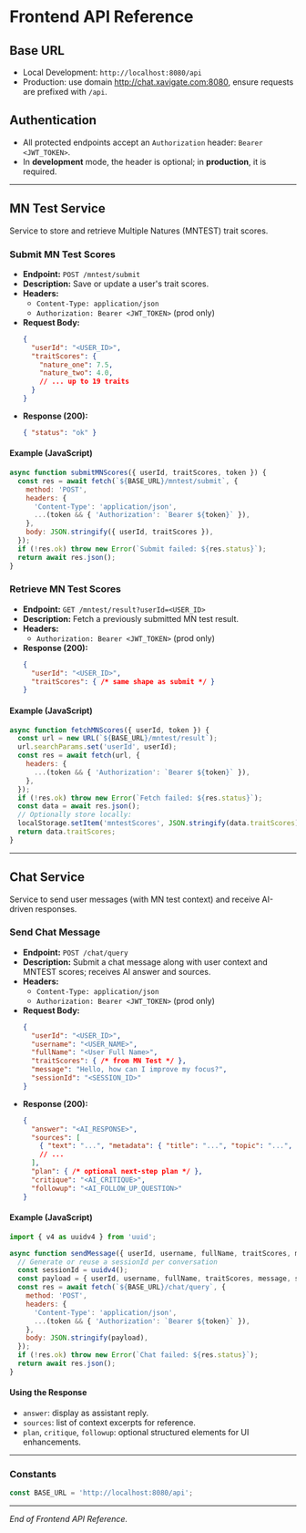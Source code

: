 <!---
This document guides the frontend team on how to call the MN Test Service and Chat Service APIs.
-->
# Frontend API Reference

## Base URL
- Local Development: `http://localhost:8080/api`
- Production: use domain http://chat.xavigate.com:8080, ensure requests are prefixed with `/api`.

## Authentication
- All protected endpoints accept an `Authorization` header: `Bearer <JWT_TOKEN>`.
- In **development** mode, the header is optional; in **production**, it is required.

---

## MN Test Service
Service to store and retrieve Multiple Natures (MNTEST) trait scores.

### Submit MN Test Scores
- **Endpoint:** `POST /mntest/submit`
- **Description:** Save or update a user's trait scores.
- **Headers:**
  - `Content-Type: application/json`
  - `Authorization: Bearer <JWT_TOKEN>` (prod only)
- **Request Body:**
  ```json
  {
    "userId": "<USER_ID>",
    "traitScores": {
      "nature_one": 7.5,
      "nature_two": 4.0,
      // ... up to 19 traits
    }
  }
  ```
- **Response (200):**
  ```json
  { "status": "ok" }
  ```

#### Example (JavaScript)
```js
async function submitMNScores({ userId, traitScores, token }) {
  const res = await fetch(`${BASE_URL}/mntest/submit`, {
    method: 'POST',
    headers: {
      'Content-Type': 'application/json',
      ...(token && { 'Authorization': `Bearer ${token}` }),
    },
    body: JSON.stringify({ userId, traitScores }),
  });
  if (!res.ok) throw new Error(`Submit failed: ${res.status}`);
  return await res.json();
}
```  

### Retrieve MN Test Scores
- **Endpoint:** `GET /mntest/result?userId=<USER_ID>`
- **Description:** Fetch a previously submitted MN test result.
- **Headers:**
  - `Authorization: Bearer <JWT_TOKEN>` (prod only)
- **Response (200):**
  ```json
  {
    "userId": "<USER_ID>",
    "traitScores": { /* same shape as submit */ }
  }
  ```

#### Example (JavaScript)
```js
async function fetchMNScores({ userId, token }) {
  const url = new URL(`${BASE_URL}/mntest/result`);
  url.searchParams.set('userId', userId);
  const res = await fetch(url, {
    headers: {
      ...(token && { 'Authorization': `Bearer ${token}` }),
    },
  });
  if (!res.ok) throw new Error(`Fetch failed: ${res.status}`);
  const data = await res.json();
  // Optionally store locally:
  localStorage.setItem('mntestScores', JSON.stringify(data.traitScores));
  return data.traitScores;
}
```

---

## Chat Service
Service to send user messages (with MN test context) and receive AI-driven responses.

### Send Chat Message
- **Endpoint:** `POST /chat/query`
- **Description:** Submit a chat message along with user context and MNTEST scores; receives AI answer and sources.
- **Headers:**
  - `Content-Type: application/json`
  - `Authorization: Bearer <JWT_TOKEN>` (prod only)
- **Request Body:**
  ```json
  {
    "userId": "<USER_ID>",
    "username": "<USER_NAME>",
    "fullName": "<User Full Name>",
    "traitScores": { /* from MN Test */ },
    "message": "Hello, how can I improve my focus?",
    "sessionId": "<SESSION_ID>"
  }
  ```
- **Response (200):**
  ```json
  {
    "answer": "<AI_RESPONSE>",
    "sources": [
      { "text": "...", "metadata": { "title": "...", "topic": "...", "score": 0.95 } }
      // ...
    ],
    "plan": { /* optional next-step plan */ },
    "critique": "<AI_CRITIQUE>",
    "followup": "<AI_FOLLOW_UP_QUESTION>"
  }
  ```

#### Example (JavaScript)
```js
import { v4 as uuidv4 } from 'uuid';

async function sendMessage({ userId, username, fullName, traitScores, message, token }) {
  // Generate or reuse a sessionId per conversation
  const sessionId = uuidv4();
  const payload = { userId, username, fullName, traitScores, message, sessionId };
  const res = await fetch(`${BASE_URL}/chat/query`, {
    method: 'POST',
    headers: {
      'Content-Type': 'application/json',
      ...(token && { 'Authorization': `Bearer ${token}` }),
    },
    body: JSON.stringify(payload),
  });
  if (!res.ok) throw new Error(`Chat failed: ${res.status}`);
  return await res.json();
}
```

#### Using the Response
- `answer`: display as assistant reply.
- `sources`: list of context excerpts for reference.
- `plan`, `critique`, `followup`: optional structured elements for UI enhancements.

---

### Constants
```js
const BASE_URL = 'http://localhost:8080/api';
```

---

_End of Frontend API Reference._